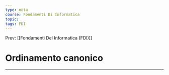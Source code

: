 ```yaml
---
type: nota
course: Fondamenti Di Informatica
topic: 
tags: FDI
---
```


Prev: [[Fondamenti Del Informatica (FDI)]]

# Ordinamento canonico
---

